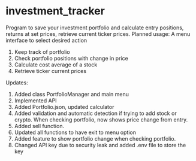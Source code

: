 # investment_tracker
Program to save your investment portfolio and calculate entry positions, returns at set prices, retrieve current ticker prices.
Planned usage: A menu interface to select desired action
1. Keep track of portfolio
2. Check portfolio positions with change in price
3. Calculate cost average of a stock
4. Retrieve ticker current prices

Updates:
1. Added class PortfolioManager and main menu
2. Implemented API
3. Added Portfolio.json, updated calculator
4. Added validation and automatic detection if trying to add stock or crypto. When checking portfolio, now shows price change from entry.
5. Added sell function.
6. Updated all functions to have exit to menu option
7. Added feature to show portfolio change when checking portfolio.
8. Changed API key due to security leak and added .env file to store the key